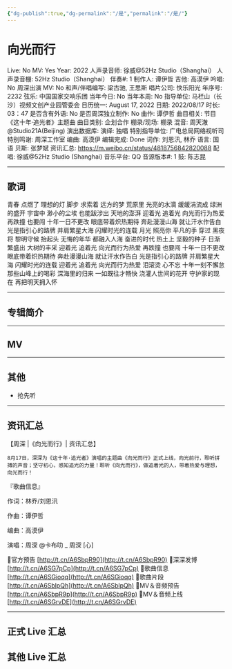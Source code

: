 ```yaml
---
{"dg-publish":true,"dg-permalink":"/是","permalink":"/是/"}
---
```



# 向光而行

Live: No
MV: Yes
Year: 2022
人声录音师: 徐威@52Hz Studio（Shanghai）
人声录音棚: 52Hz Studio（Shanghai）
伴奏#: 1
制作人: 谭伊哲
吉他: 高漠伊
吟唱: No
周深出演 MV: No
和声/伴唱编写: 梁古驰, 王思斯
唱片公司: 快乐阳光
年序号: 2232
弦乐: 中国国家交响乐团
当年今日: No
当年本周: No
指导单位: 马栏山（长沙）视频文创产业园管委会
日历统一: August 17, 2022
日期: 2022/08/17
时长: 03：47
是否含有外语: No
是否周深独立制作: No
曲作: 谭伊哲
曲目相关: 节目《这十年·追光者》主题曲
曲目类别: 企划合作
棚录/现场: 棚录
混音: 周天澈@Studio21A(Beijing)
演出数据库:
演绎: 独唱
特别指导单位: 广电总局网络视听司
特别鸣谢: 周深工作室
编曲: 高漠伊
编辑完成: Done
词作: 刘恩汛, 林乔
语言: 国语
贝斯: 张梦斌
资讯汇总: https://m.weibo.cn/status/4818756842820088
配唱: 徐威@52Hz Studio (Shanghai)
音乐平台: QQ
音源版本#: 1
鼓: 陈志昆

---

## 歌词

青春 点燃了 理想的灯
脚步 求索着 远方的梦
荒原里 光亮的水滴
缓缓涓流成 绿洲的盛开
宇宙中 渺小的尘埃
也能跋涉出 天地的澎湃
迎着光 追着光
向光而行为热爱
再跌撞 也要闯
十年一日不更改
眼底带着炽热期待 奔赴漫漫山海
就让汗水作告白
光是指引心的路牌 并肩繁星大海
闪耀时光的连载
月光 照亮你 平凡的手
穿过 黑夜将 黎明守候
抬起头 无悔的年华
都融入人海 奋进的时代
热土上 坚毅的种子
日渐繁盛出 大树的丰采
迎着光 追着光
向光而行为热爱
再跌撞 也要闯
十年一日不更改
眼底带着炽热期待 奔赴漫漫山海
就让汗水作告白
光是指引心的路牌 并肩繁星大海
闪耀时光的连载
迎着光 追着光
向光而行为热爱
泪滚烫 心不忘
十年一刻不懈怠
那些山峰上的喝彩 深海里的归来
一如既往才畅快
浇灌人世间的花开 守护家的现在
再把明天拥入怀

---

## 专辑简介

---

## MV

---

## 其他

- 抢先听

---

## 资讯汇总

【周深 |《向光而行》| 资讯汇总】

    8月17日，深深为《这十年·追光者》演唱的主题曲《向光而行》正式上线，向光前行，聆听拼搏的声音；坚守初心，感知追光的力量！聆听《向光而行》，做追着光的人，带着热爱与理想，向光而行！

『歌曲信息』

作词：林乔/刘恩汛

作曲：谭伊哲

编曲：高漠伊

演唱：周深 @卡布叻 _ 周深 [心]

📍官方预告 [http://t.cn/A6SbpR90](http://t.cn/A6SbpR90)
📍深深发博 [http://t.cn/A6SG7pCp](http://t.cn/A6SG7pCp)
📍歌曲信息 [http://t.cn/A6SGioqq](http://t.cn/A6SGioqq)
📍歌曲片段 [http://t.cn/A6SblpQh](http://t.cn/A6SblpQh)
📍MV＆音频预告 [http://t.cn/A6SbpR9p](http://t.cn/A6SbpR9p)
📍MV＆音频上线 [http://t.cn/A6SGrvDE](http://t.cn/A6SGrvDE)

---

## 正式 Live 汇总

## 其他 Live 汇总
